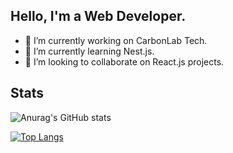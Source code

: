 ## Hello, I'm a Web Developer.

- 🔭 I’m currently working on CarbonLab Tech.
- 🌱 I’m currently learning Nest.js.
- 👯 I’m looking to collaborate on React.js projects.

## Stats

![Anurag's GitHub stats](https://github-readme-stats.vercel.app/api?username=willyamdev&count_private=true&show_icons=true&theme=radical&include_all_commits=true)

[![Top Langs](https://github-readme-stats.vercel.app/api/top-langs/?username=willyamdev&hide=java,css,dart&langs_count=4&layout=compact)](https://github.com/anuraghazra/github-readme-stats)
